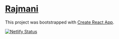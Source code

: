 # [Rajmani](https://rajmani.in/)



This project was bootstrapped with [Create React App](https://github.com/facebook/create-react-app).

[![Netlify Status](https://api.netlify.com/api/v1/badges/351ab07e-6e6f-41d1-9b8d-c71d67035d17/deploy-status)](https://app.netlify.com/sites/rajmani/deploys)
